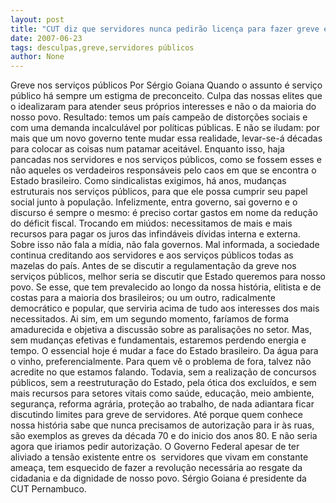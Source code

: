 ```yaml
---
layout: post
title: "CUT diz que servidores nunca pedirão licença para fazer greve e culpa elites por dificuldades do povo"
date: 2007-06-23
tags: desculpas,greve,servidores públicos
author: None
---
```

Greve nos servi&ccedil;os p&uacute;blicos
Por S&eacute;rgio Goiana
Quando o assunto &eacute; servi&ccedil;o p&uacute;blico h&aacute; sempre um estigma de preconceito. Culpa das nossas elites que o idealizaram para atender seus pr&oacute;prios interesses e n&atilde;o o da maioria do nosso povo. Resultado: temos um pa&iacute;s campe&atilde;o de distor&ccedil;&otilde;es sociais e com uma demanda incalcul&aacute;vel por pol&iacute;ticas p&uacute;blicas. 
E n&atilde;o se iludam: por mais que um novo governo tente mudar essa realidade, levar-se-&aacute; d&eacute;cadas para colocar as coisas num patamar aceit&aacute;vel.
Enquanto isso, haja pancadas nos servidores e nos servi&ccedil;os p&uacute;blicos, como se fossem esses e n&atilde;o aqueles os verdadeiros respons&aacute;veis pelo caos em que se encontra o Estado brasileiro.
Como sindicalistas exigimos, h&aacute; anos, mudan&ccedil;as estruturais nos servi&ccedil;os p&uacute;blicos, para que ele possa cumprir seu papel social junto &agrave; popula&ccedil;&atilde;o. Infelizmente, entra governo, sai governo e o discurso &eacute; sempre o mesmo: &eacute; preciso cortar gastos em nome da redu&ccedil;&atilde;o do d&eacute;ficit fiscal. Trocando em mi&uacute;dos: necessitamos de mais e mais recursos para pagar os juros das infind&aacute;veis d&iacute;vidas interna e externa. 
Sobre isso n&atilde;o fala a m&iacute;dia, n&atilde;o fala governos. Mal informada, a sociedade continua creditando aos servidores e aos servi&ccedil;os p&uacute;blicos todas as mazelas do pa&iacute;s. Antes de se discutir a regulamenta&ccedil;&atilde;o da greve nos servi&ccedil;os p&uacute;blicos, melhor seria se discutir que Estado queremos para nosso povo. 
Se esse, que tem prevalecido ao longo da nossa hist&oacute;ria, elitista e de costas para a maioria dos brasileiros; ou um outro, radicalmente democr&aacute;tico e popular, que serviria acima de tudo aos interesses dos mais necessitados. Ai sim, em um segundo momento, far&iacute;amos de forma amadurecida e objetiva a discuss&atilde;o sobre as paralisa&ccedil;&otilde;es no setor. 
Mas, sem mudan&ccedil;as efetivas e fundamentais, estaremos perdendo energia e tempo. O essencial hoje &eacute; mudar a face do Estado brasileiro. Da &aacute;gua para o vinho, preferencialmente.
Para quem v&ecirc; o problema de fora, talvez n&atilde;o acredite no que estamos falando.
Todavia, sem a realiza&ccedil;&atilde;o de concursos p&uacute;blicos, sem a reestrutura&ccedil;&atilde;o do Estado, pela &oacute;tica dos exclu&iacute;dos, e sem mais recursos para setores vitais como sa&uacute;de, educa&ccedil;&atilde;o, meio ambiente, seguran&ccedil;a, reforma agr&aacute;ria, prote&ccedil;&atilde;o ao trabalho, de nada adiantara ficar discutindo limites para greve de servidores. At&eacute; porque quem conhece nossa hist&oacute;ria sabe que nunca precisamos de autoriza&ccedil;&atilde;o para ir &agrave;s ruas, s&atilde;o exemplos as greves da d&eacute;cada 70 e do inicio dos anos 80. E n&atilde;o seria agora que iriamos pedir autoriza&ccedil;&atilde;o.
O Governo Federal apesar de ter aliviado a tens&atilde;o existente entre os&nbsp; servidores que vivam em constante amea&ccedil;a, tem esquecido de fazer a revolu&ccedil;&atilde;o necess&aacute;ria ao resgate da cidadania e da dignidade de nosso povo.
S&eacute;rgio Goiana &eacute; presidente da CUT Pernambuco.  